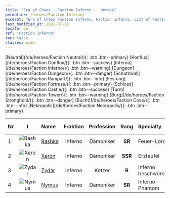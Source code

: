 ```yaml
---
title: "Era of Chaos - Faction Inferno -  Heroes"
permalink: /heroes/Faction Inferno/
excerpt: "Era of Chaos Faction Inferno. Faction Inferno. List of Faction  in Era of Chaos"
last_modified_at: 2021-07-21
locale: de
ref: "Faction Inferno"
toc: false
classes: wide
---
```

 [Neutral](/de/heroes/Faction Neutral/){: .btn .btn--primary} [Konflux](/de/heroes/Faction Conflux/){: .btn .btn--success} [Inferno](/de/heroes/Faction Inferno/){: .btn .btn--warning} [Dungeon](/de/heroes/Faction Dungeon/){: .btn .btn--danger} [Schutzwall](/de/heroes/Faction Rampart/){: .btn .btn--info} [Festung](/de/heroes/Faction Fortress/){: .btn .btn--primary} [Schloss](/de/heroes/Faction Castle/){: .btn .btn--success} [Turm](/de/heroes/Faction Tower/){: .btn .btn--warning} [Burg](/de/heroes/Faction Stronghold/){: .btn .btn--danger} [Bucht](/de/heroes/Faction Cove/){: .btn .btn--info} [Nekropolis](/de/heroes/Faction Necropolis/){: .btn .btn--primary} 

  | Nr |  I |    Name    |  Fraktion  |  Profession   |  Rang  |    Specialty     | User Rate  | 
  |:---|:--:|:-----------|:-------:|:-------------:|:------:|:-----------------|:----:|
  | 1 | ![Rashka](/images/h/h_Rashka.jpg) | [Rashka](/de/heroes/Rashka/) | Inferno | Dämoniker | **SR** |  Feuer-Lord | R |
  | 2 | ![Xeron](/images/h/h_Xeron.jpg) | [Xeron](/de/heroes/Xeron/) | Inferno | Dämoniker | **SSR** |  Erzteufel | SSR |
  | 3 | ![Zydar](/images/h/h_Zydar.jpg) | [Zydar](/de/heroes/Zydar/) | Inferno | Ketzer | **R** |  Inferno beschwören | R |
  | 4 | ![Nymus](/images/h/h_Nymus.jpg) | [Nymus](/de/heroes/Nymus/) | Inferno | Dämoniker | **SR** |  Inferno-Phantom | R+ |
